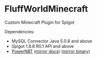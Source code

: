 # FluffWorldMinecraft
Custom Minecraft Plugin for Spigot


Dependencies:
- MySQL Connector Java 5.0.8 and above
- Spigot 1.8.8 R0.1 API and above
- [PowerNBT](https://www.spigotmc.org/resources/powernbt.9098/) ([mirror docs](http://austinj.net/repo/PowerNBT%20%7C%20SpigotMC%20-%20High%20Performance%20Minecraft.webarchive)) ([mirror binary](http://austinj.net/repo/PowerNBT.jar))